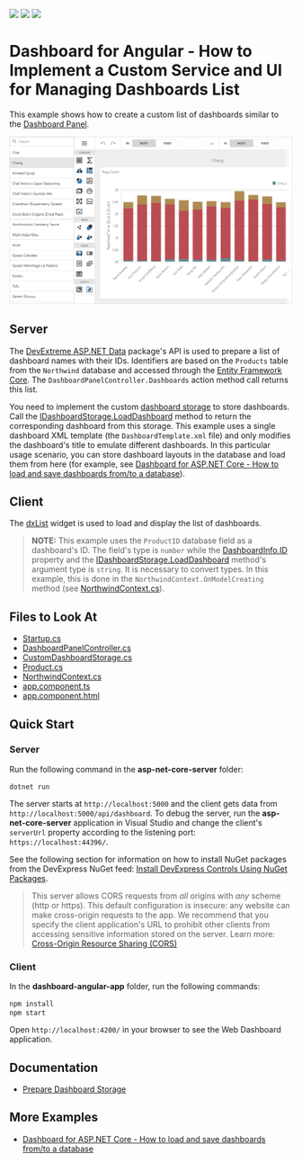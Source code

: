 <!-- default badges list -->
![](https://img.shields.io/endpoint?url=https://codecentral.devexpress.com/api/v1/VersionRange/440155778/22.1.1%2B)
[![](https://img.shields.io/badge/Open_in_DevExpress_Support_Center-FF7200?style=flat-square&logo=DevExpress&logoColor=white)](https://supportcenter.devexpress.com/ticket/details/T1054393)
[![](https://img.shields.io/badge/📖_How_to_use_DevExpress_Examples-e9f6fc?style=flat-square)](https://docs.devexpress.com/GeneralInformation/403183)
<!-- default badges end -->
# Dashboard for Angular - How to Implement a Custom Service and UI for Managing Dashboards List

This example shows how to create a custom list of dashboards similar to the [Dashboard Panel](https://docs.devexpress.com/Dashboard/119771/web-dashboard/ui-elements-and-customization/ui-elements/dashboard-panel).

![](img/dx-list.png)

## Server

The [DevExtreme ASP.NET Data](https://github.com/DevExpress/DevExtreme.AspNet.Data) package's API is used to prepare a list of dashboard names with their IDs. Identifiers are based on the `Products` table from the `Northwind` database and accessed through the [Entity Framework Core](https://docs.microsoft.com/en-us/ef/core/). The `DashboardPanelController.Dashboards` action method call returns this list.

You need to implement the custom [dashboard storage](https://docs.devexpress.com/Dashboard/DevExpress.DashboardWeb.IDashboardStorage) to store dashboards. Call the [IDashboardStorage.LoadDashboard](https://docs.devexpress.com/Dashboard/DevExpress.DashboardWeb.IDashboardStorage.LoadDashboard(System.String)) method to return the corresponding dashboard from this storage. This example uses a single dashboard XML template (the `DashboardTemplate.xml` file) and only modifies the dashboard's title to emulate different dashboards. In this particular usage scenario, you can store dashboard layouts in the database and load them from here (for example, see [Dashboard for ASP.NET Core - How to load and save dashboards from/to a database](https://github.com/DevExpress-Examples/asp-net-core-dashboard-save-dashboards-to-database)).


## Client

The [dxList](https://js.devexpress.com/Documentation/ApiReference/UI_Components/dxList/) widget is used to load and display the list of dashboards.

> **NOTE:** This example uses the `ProductID` database field as a dashboard's ID. The field's type is `number` while the [DashboardInfo.ID](https://docs.devexpress.com/Dashboard/DevExpress.DashboardWeb.DashboardInfo.ID) property and the [IDashboardStorage.LoadDashboard](https://docs.devexpress.com/Dashboard/DevExpress.DashboardWeb.IDashboardStorage.LoadDashboard(System.String)) method's argument type is `string`. It is necessary to convert types. In this example, this is done in the `NorthwindContext.OnModelCreating` method (see [NorthwindContext.cs](./asp-net-core-server/Models/NorthwindContext.cs)).

## Files to Look At

* [Startup.cs](./asp-net-core-server/Startup.cs)
* [DashboardPanelController.cs](./asp-net-core-server/Controllers/DashboardPanelController.cs)
* [CustomDashboardStorage.cs](./asp-net-core-server/Code/CustomDashboardStorage.cs)
* [Product.cs](./asp-net-core-server/Models/Product.cs)
* [NorthwindContext.cs](./asp-net-core-server/Models/NorthwindContext.cs)
* [app.component.ts](./dashboard-angular-app/src/app/app.component.ts)
* [app.component.html](./dashboard-angular-app/src/app/app.component.html)

## Quick Start

### Server
Run the following command in the **asp-net-core-server** folder:

```
dotnet run
```

The server starts at `http://localhost:5000` and the client gets data from `http://localhost:5000/api/dashboard`. To debug the server, run the **asp-net-core-server** application in Visual Studio and change the client's `serverUrl` property according to the listening port: `https://localhost:44396/`.

See the following section for information on how to install NuGet packages from the DevExpress NuGet feed: [Install DevExpress Controls Using NuGet Packages](https://docs.devexpress.com/GeneralInformation/115912/installation/install-devexpress-controls-using-nuget-packages).

> This server allows CORS requests from _all_ origins with _any_ scheme (http or https). This default configuration is insecure: any website can make cross-origin requests to the app. We recommend that you specify the client application's URL to prohibit other clients from accessing sensitive information stored on the server. Learn more: [Cross-Origin Resource Sharing (CORS)](https://docs.devexpress.com/Dashboard/400709)

### Client
In the **dashboard-angular-app** folder, run the following commands:

```
npm install
npm start
```

Open ```http://localhost:4200/``` in your browser to see the Web Dashboard application.

## Documentation

- [Prepare Dashboard Storage](https://docs.devexpress.com/Dashboard/16979/web-dashboard/dashboard-backend/prepare-dashboard-storage)

## More Examples

- [Dashboard for ASP.NET Core - How to load and save dashboards from/to a database](https://github.com/DevExpress-Examples/asp-net-core-dashboard-save-dashboards-to-database)
